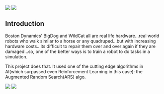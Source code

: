 
![](https://media.giphy.com/media/k1LXfkDVH0eTC/giphy.gif)
![](https://1.bp.blogspot.com/-mYkV3mCFchg/XkzMBxflU_I/AAAAAAAAR-0/pDPuCDGJB6A6w8P4GTcDQsto2DYDlSXzQCLcBGAsYHQ/s1600/mit_cheetah.gif)

## Introduction

Boston Dynamics' BigDog and WildCat all are real life hardware...real world robots who walk similar to a horse or any quadruped...but with increasing hardware costs...its difficult to repair them over and over again if they are damaged...so, one of the better ways is to train a robot to do tasks in a simulation.

This project does that. It used one of the cutting edge algorithms in AI(which surpassed even Reinforcement Learning in this case): the Augmented Random Search(ARS) algo.

![](https://raw.githubusercontent.com/tristandeleu/pytorch-maml-rl/master/_assets/halfcheetahdir.gif)
![](https://i.imgur.com/GJW5vP2.gif)
